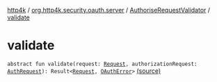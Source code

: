[http4k](../../index.md) / [org.http4k.security.oauth.server](../index.md) / [AuthoriseRequestValidator](index.md) / [validate](./validate.md)

# validate

`abstract fun validate(request: `[`Request`](../../org.http4k.core/-request/index.md)`, authorizationRequest: `[`AuthRequest`](../-auth-request/index.md)`): Result<`[`Request`](../../org.http4k.core/-request/index.md)`, `[`OAuthError`](../-o-auth-error/index.md)`>` [(source)](https://github.com/http4k/http4k/blob/master/http4k-security-oauth/src/main/kotlin/org/http4k/security/oauth/server/AuthoriseRequestValidator.kt#L12)